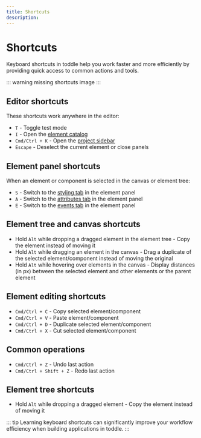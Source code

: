 ```yaml
---
title: Shortcuts
description:
---
```


# Shortcuts
Keyboard shortcuts in toddle help you work faster and more efficiently by providing quick access to common actions and tools.

::: warning
missing shortcuts image
:::

## Editor shortcuts
These shortcuts work anywhere in the editor:
- `T` - Toggle test mode
- `I` - Open the [element catalog](/the-editor/element-tree#element-catalog)
- `Cmd/Ctrl + K` - Open the [project sidebar](/the-editor/project-sidebar)
- `Escape` - Deselect the current element or close panels

## Element panel shortcuts
When an element or component is selected in the canvas or element tree:
- `S` - Switch to the [styling tab](/the-editor/element-panel#styling) in the element panel
- `A` - Switch to the [attributes tab](/the-editor/element-panel#attributes) in the element panel
- `E` - Switch to the [events tab](/the-editor/element-panel#events) in the element panel

## Element tree and canvas shortcuts
- Hold `Alt` while dropping a dragged element in the element tree - Copy the element instead of moving it
- Hold `Alt` while dragging an element in the canvas - Drag a duplicate of the selected element/component instead of moving the original
- Hold `Alt` while hovering over elements in the canvas - Display distances (in px) between the selected element and other elements or the parent element

## Element editing shortcuts
- `Cmd/Ctrl + C` - Copy selected element/component
- `Cmd/Ctrl + V` - Paste element/component
- `Cmd/Ctrl + D` - Duplicate selected element/component
- `Cmd/Ctrl + X` - Cut selected element/component

## Common operations
- `Cmd/Ctrl + Z` - Undo last action
- `Cmd/Ctrl + Shift + Z` - Redo last action

## Element tree shortcuts
- Hold `Alt` while dropping a dragged element - Copy the element instead of moving it

::: tip
Learning keyboard shortcuts can significantly improve your workflow efficiency when building applications in toddle.
:::